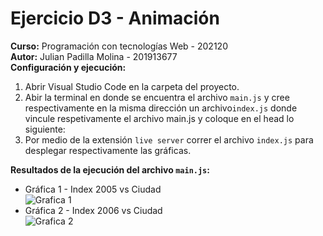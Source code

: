 # Ejercicio D3 - Animación
<strong>Curso:</strong> Programación con tecnologías Web - 202120
<br>
<strong>Autor:</strong> Julian Padilla Molina - 201913677
<br>
<strong>Configuración y ejecución:</strong>
<ol>
<li>Abrir Visual Studio Code en la carpeta del proyecto.</li>
<li>Abir la terminal en donde se encuentra el archivo <code>main.js</code> y cree respectivamente en la misma dirección un archivo<code>index.js</code> donde vincule respetivamente el archivo main.js y coloque en el head lo siguiente: <code><script src="https://d3js.org/d3.v7.min.js"></script></code></li>
<li>Por medio de la extensión <code>live server</code> correr el archivo <code>index.js</code> para desplegar respectivamente las gráficas.</li>
</ol>
<strong>Resultados de la ejecución del archivo <code>main.js</code>:</strong>
<ul>
<li>Gráfica 1 - Index 2005 vs Ciudad</li>
<img src="https://github.com/JulianP911/EjercicioD3Animacion/blob/master/img/Gr%C3%A1fica%201.png" alt="Grafica 1">
<li>Gráfica 2 - Index 2006 vs Ciudad</li>
<img src="https://github.com/JulianP911/EjercicioD3Animacion/blob/master/img/Gr%C3%A1fica%202.png" alt="Grafica 2">
</ul>
